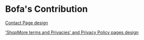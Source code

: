 # Bofa's Contribution

[Contact Page design](https://github.com/zuri-training/price_compare_team_23/issues/4)

['ShopMore terms and Privacies' and Privacy Policy pages design](https://github.com/zuri-training/price_compare_team_23/issues/59)
